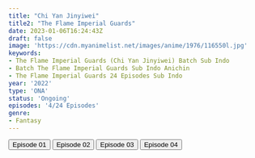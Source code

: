 ```yaml
---
title: "Chi Yan Jinyiwei"
title2: "The Flame Imperial Guards"
date: 2023-01-06T16:24:43Z
draft: false
image: 'https://cdn.myanimelist.net/images/anime/1976/116550l.jpg'
keywords:
- The Flame Imperial Guards (Chi Yan Jinyiwei) Batch Sub Indo
- Batch The Flame Imperial Guards Sub Indo Anichin
- The Flame Imperial Guards 24 Episodes Sub Indo
year: '2022'
type: 'ONA'
status: 'Ongoing'
episodes: '4/24 Episodes'
genre:
- Fantasy
---
```


<div class="d-g gg-5 gtc-r ai-c">
<button onclick="window.open('?arc=kZCG1pKlVV_20221231/1/MP4/Kuramanime-FLMGRD-01-480p-Anichin','_blank')">Episode 01</button>
<button onclick="window.open('?arc=j8Sy59PHpM_20230101/2/MP4/Kuramanime-FLMGRD-02-480p-Anichin','_blank')">Episode 02</button>
<button onclick="window.open('?arc=j8Sy59PHpM_20230101/3/MP4/Kuramanime-FLMGRD-03-480p-Anichin','_blank')">Episode 03</button>
<button onclick="window.open('?arc=XEsOsmaqhv_20230106/4/MP4/Kuramanime-FLMGRD-04-480p-Anichin','_blank')">Episode 04</button>
</div>